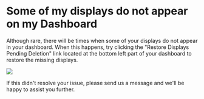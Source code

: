 # Some of my displays do not appear on my Dashboard

Although rare, there will be times when some of your displays do not appear in your dashboard. When this happens, try clicking the "Restore Displays Pending Deletion" link located at the bottom left part of your dashboard to restore the missing displays.

[![](https://downloads.intercomcdn.com/i/o/113747235/7293f651654b8ac18e225176/R3Q3f_oJt5escPA8DH5DaRPdwchYSakzfvP2v8GYvMpxxkKD9Q_a7UkCbmdnCdzZTOJxu1lWea3PjWhaWNVc9iHg5VI1aiq2MXUPjAhO481lkN05Tvg_ItCTJ7uFXe6Q_7Do1mKH)](https://downloads.intercomcdn.com/i/o/113747235/7293f651654b8ac18e225176/R3Q3f_oJt5escPA8DH5DaRPdwchYSakzfvP2v8GYvMpxxkKD9Q_a7UkCbmdnCdzZTOJxu1lWea3PjWhaWNVc9iHg5VI1aiq2MXUPjAhO481lkN05Tvg_ItCTJ7uFXe6Q_7Do1mKH)

If this didn't resolve your issue, please send us a message and we'll be happy to assist you further.
<!--stackedit_data:
eyJoaXN0b3J5IjpbLTEzNzQyODMzMDVdfQ==
-->